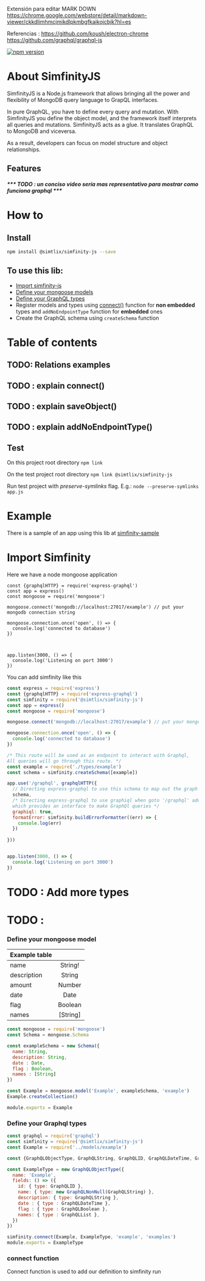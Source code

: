 Extensión para editar MARK DOWN
https://chrome.google.com/webstore/detail/markdown-viewer/ckkdlimhmcjmikdlpkmbgfkaikojcbjk?hl=es


Referencias :
https://github.com/koush/electron-chrome
https://github.com/graphql/graphql-js



[![npm version](https://badge.fury.io/js/%40simtlix%2Fsimfinity-js.svg)](https://badge.fury.io/js/%40simtlix%2Fsimfinity-js)

# About SimfinityJS
SimfinityJS is a Node.js framework that allows bringing all the power and flexibility of MongoDB query language to GrapQL interfaces. 

In pure GraphQL, you have to define every query and mutation. With SimfinityJS you define the object model, and the framework itself interprets all queries and mutations. SimfinityJS acts as a glue. It translates GraphQL to MongoDB and viceversa. 

As a result, developers can focus on model structure and object relationships. 

## Features





##### *** TODO : un conciso video sería mas representativo para mostrar como funciona graphql ***

# How to
## Install
```bash
npm install @simtlix/simfinity-js --save
```

## To use this lib:
* [Import simfinity-js](#Import-simfinity)
* [Define your mongoose models](#define-your-mongoose-models)
* [Define your GraphQL types](#define-your-graphql-types)
*  Register models and types using [connect()](#connect-function) function for **non embedded** types and `addNoEndpointType` function for **embedded** ones
* Create the GraphQL schema using `createSchema` function

# Table of contents 
  ## TODO: Relations examples
  ## TODO : explain connect()
  ## TODO : explain saveObject()
  ## TODO : explain addNoEndpointType()


## Test
On this project root directory
`npm link`

On the test project root directory
`npm link @simtlix/simfinity-js`

Run test project with *preserve-symlinks* flag. E.g.:
`node --preserve-symlinks app.js`

# Example
There is a sample of an app using this lib at [simfinity-sample](https://github.com/simtlix/simfinity-sample)

# Import Simfinity

Here we have a node mongoose application

```const express = require('express')
const {graphqlHTTP} = require('express-graphql')
const app = express()
const mongoose = require('mongoose')

mongoose.connect('mongodb://localhost:27017/example') // put your mongodb connection string

mongoose.connection.once('open', () => {
  console.log('connected to database')
})



app.listen(3000, () => {
  console.log('Listening on port 3000')
})
```



You can add simfinity like this
```javascript
const express = require('express')
const {graphqlHTTP} = require('express-graphql')
const simfinity = require('@simtlix/simfinity-js')
const app = express()
const mongoose = require('mongoose')

mongoose.connect('mongodb://localhost:27017/example') // put your mongodb connection string

mongoose.connection.once('open', () => {
  console.log('connected to database')
})

/* This route will be used as an endpoint to interact with Graphql,
All queries will go through this route. */
const example = require('./types/example')
const schema = simfinity.createSchema([example])

app.use('/graphql', graphqlHTTP({
  // Directing express-graphql to use this schema to map out the graph
  schema,
  /* Directing express-graphql to use graphiql when goto '/graphql' address in the browser
  which provides an interface to make GraphQl queries */
  graphiql: true,
  formatError: simfinity.buildErrorFormatter((err) => {
    console.log(err)
  })
  
}))


app.listen(3000, () => {
  console.log('Listening on port 3000')
})
```

# TODO : Add more types
# TODO : 
### Define your mongoose model

|  Example table |          |   
| ------------- |:-------------:|
| name          | String! 	    |
| description   | String        |
| amount        | Number        |
| date	        | Date          |
| flag          | Boolean       |
| names         | [String]      |

```javascript
const mongoose = require('mongoose')
const Schema = mongoose.Schema

const exampleSchema = new Schema({
  name: String,
  description: String,
  date : Date,
  flag : Boolean,
  names : [String]
})

const Example = mongoose.model('Example', exampleSchema, 'example')
Example.createCollection()

module.exports = Example
```

### Define your Graphql types 

```javascript
const graphql = require('graphql')
const simfinity = require('@simtlix/simfinity-js')
const Example = require('../models/example')

const {GraphQLObjectType, GraphQLString, GraphQLID, GraphQLDateTime, GraphQLBoolean} = graphql

const ExampleType = new GraphQLObjectType({
  name: 'Example',
  fields: () => ({
    id: { type: GraphQLID },
    name: { type: new GraphQLNonNull(GraphQLString) },
    description: { type: GraphQLString },
    date : { type : GraphQLDateTime },
    flag : { type : GraphQLBoolean },
    names: { type : GraphQLList },
  })
})

simfinity.connect(Example, ExampleType, 'example', 'examples')
module.exports = ExampleType
```

### connect function

Connect function is used to add our definition to simfinity run

